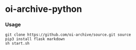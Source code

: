 # oi-archive-python

### Usage

```
git clone https://github.com/oi-archive/source.git source
pip3 install flask markdown
sh start.sh
```